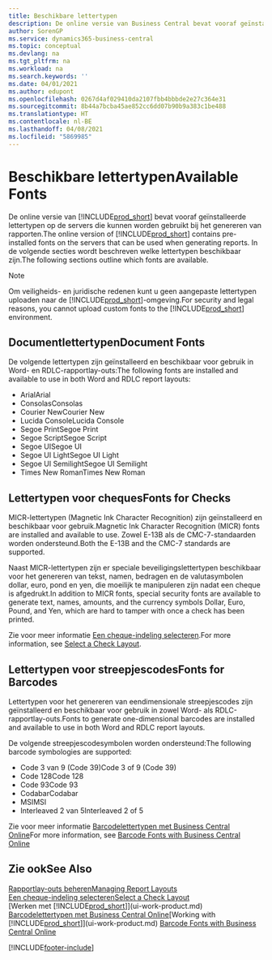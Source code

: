 ```yaml
---
title: Beschikbare lettertypen
description: De online versie van Business Central bevat vooraf geïnstalleerde lettertypen op de servers die kunnen worden gebruikt bij het genereren van rapporten.
author: SorenGP
ms.service: dynamics365-business-central
ms.topic: conceptual
ms.devlang: na
ms.tgt_pltfrm: na
ms.workload: na
ms.search.keywords: ''
ms.date: 04/01/2021
ms.author: edupont
ms.openlocfilehash: 0267d4af029410da2107fbb4bbbde2e27c364e31
ms.sourcegitcommit: 8b44a7bcba45ae852cc6dd07b90b9a383c1be488
ms.translationtype: HT
ms.contentlocale: nl-BE
ms.lasthandoff: 04/08/2021
ms.locfileid: "5869985"
---
```

# <a name="available-fonts"></a><span data-ttu-id="20917-103">Beschikbare lettertypen</span><span class="sxs-lookup"><span data-stu-id="20917-103">Available Fonts</span></span>

<span data-ttu-id="20917-104">De online versie van [!INCLUDE[prod_short](includes/prod_short.md)] bevat vooraf geïnstalleerde lettertypen op de servers die kunnen worden gebruikt bij het genereren van rapporten.</span><span class="sxs-lookup"><span data-stu-id="20917-104">The online version of [!INCLUDE[prod_short](includes/prod_short.md)] contains pre-installed fonts on the servers that can be used when generating reports.</span></span> <span data-ttu-id="20917-105">In de volgende secties wordt beschreven welke lettertypen beschikbaar zijn.</span><span class="sxs-lookup"><span data-stu-id="20917-105">The following sections outline which fonts are available.</span></span>

> [!NOTE]
> <span data-ttu-id="20917-106">Om veiligheids- en juridische redenen kunt u geen aangepaste lettertypen uploaden naar de [!INCLUDE[prod_short](includes/prod_short.md)]-omgeving.</span><span class="sxs-lookup"><span data-stu-id="20917-106">For security and legal reasons, you cannot upload custom fonts to the [!INCLUDE[prod_short](includes/prod_short.md)] environment.</span></span>

## <a name="document-fonts"></a><span data-ttu-id="20917-107">Documentlettertypen</span><span class="sxs-lookup"><span data-stu-id="20917-107">Document Fonts</span></span>

<span data-ttu-id="20917-108">De volgende lettertypen zijn geïnstalleerd en beschikbaar voor gebruik in Word- en RDLC-rapportlay-outs:</span><span class="sxs-lookup"><span data-stu-id="20917-108">The following fonts are installed and available to use in both Word and RDLC report layouts:</span></span>

* <span data-ttu-id="20917-109">Arial</span><span class="sxs-lookup"><span data-stu-id="20917-109">Arial</span></span>
* <span data-ttu-id="20917-110">Consolas</span><span class="sxs-lookup"><span data-stu-id="20917-110">Consolas</span></span>
* <span data-ttu-id="20917-111">Courier New</span><span class="sxs-lookup"><span data-stu-id="20917-111">Courier New</span></span>
* <span data-ttu-id="20917-112">Lucida Console</span><span class="sxs-lookup"><span data-stu-id="20917-112">Lucida Console</span></span>
* <span data-ttu-id="20917-113">Segoe Print</span><span class="sxs-lookup"><span data-stu-id="20917-113">Segoe Print</span></span>
* <span data-ttu-id="20917-114">Segoe Script</span><span class="sxs-lookup"><span data-stu-id="20917-114">Segoe Script</span></span>
* <span data-ttu-id="20917-115">Segoe UI</span><span class="sxs-lookup"><span data-stu-id="20917-115">Segoe UI</span></span>
* <span data-ttu-id="20917-116">Segoe UI Light</span><span class="sxs-lookup"><span data-stu-id="20917-116">Segoe UI Light</span></span>
* <span data-ttu-id="20917-117">Segoe UI Semilight</span><span class="sxs-lookup"><span data-stu-id="20917-117">Segoe UI Semilight</span></span>
* <span data-ttu-id="20917-118">Times New Roman</span><span class="sxs-lookup"><span data-stu-id="20917-118">Times New Roman</span></span>

## <a name="fonts-for-checks"></a><span data-ttu-id="20917-119">Lettertypen voor cheques</span><span class="sxs-lookup"><span data-stu-id="20917-119">Fonts for Checks</span></span>

<span data-ttu-id="20917-120">MICR-lettertypen (Magnetic Ink Character Recognition) zijn geïnstalleerd en beschikbaar voor gebruik.</span><span class="sxs-lookup"><span data-stu-id="20917-120">Magnetic Ink Character Recognition (MICR) fonts are installed and available to use.</span></span> <span data-ttu-id="20917-121">Zowel E-13B als de CMC-7-standaarden worden ondersteund.</span><span class="sxs-lookup"><span data-stu-id="20917-121">Both the E-13B and the CMC-7 standards are supported.</span></span>  

<span data-ttu-id="20917-122">Naast MICR-lettertypen zijn er speciale beveiligingslettertypen beschikbaar voor het genereren van tekst, namen, bedragen en de valutasymbolen dollar, euro, pond en yen, die moeilijk te manipuleren zijn nadat een cheque is afgedrukt.</span><span class="sxs-lookup"><span data-stu-id="20917-122">In addition to MICR fonts, special security fonts are available to generate text, names, amounts, and the currency symbols Dollar, Euro, Pound, and Yen, which are hard to tamper with once a check has been printed.</span></span>  

<span data-ttu-id="20917-123">Zie voor meer informatie [Een cheque-indeling selecteren](finance-how-define-check-layouts.md).</span><span class="sxs-lookup"><span data-stu-id="20917-123">For more information, see [Select a Check Layout](finance-how-define-check-layouts.md).</span></span>  

## <a name="fonts-for-barcodes"></a><span data-ttu-id="20917-124">Lettertypen voor streepjescodes</span><span class="sxs-lookup"><span data-stu-id="20917-124">Fonts for Barcodes</span></span>
<span data-ttu-id="20917-125">Lettertypen voor het genereren van eendimensionale streepjescodes zijn geïnstalleerd en beschikbaar voor gebruik in zowel Word- als RDLC-rapportlay-outs.</span><span class="sxs-lookup"><span data-stu-id="20917-125">Fonts to generate one-dimensional barcodes are installed and available to use in both Word and RDLC report layouts.</span></span>

<span data-ttu-id="20917-126">De volgende streepjescodesymbolen worden ondersteund:</span><span class="sxs-lookup"><span data-stu-id="20917-126">The following barcode symbologies are supported:</span></span>
* <span data-ttu-id="20917-127">Code 3 van 9 (Code 39)</span><span class="sxs-lookup"><span data-stu-id="20917-127">Code 3 of 9 (Code 39)</span></span>
* <span data-ttu-id="20917-128">Code 128</span><span class="sxs-lookup"><span data-stu-id="20917-128">Code 128</span></span>
* <span data-ttu-id="20917-129">Code 93</span><span class="sxs-lookup"><span data-stu-id="20917-129">Code 93</span></span>
* <span data-ttu-id="20917-130">Codabar</span><span class="sxs-lookup"><span data-stu-id="20917-130">Codabar</span></span>
* <span data-ttu-id="20917-131">MSI</span><span class="sxs-lookup"><span data-stu-id="20917-131">MSI</span></span>
* <span data-ttu-id="20917-132">Interleaved 2 van 5</span><span class="sxs-lookup"><span data-stu-id="20917-132">Interleaved 2 of 5</span></span>

<span data-ttu-id="20917-133">Zie voor meer informatie [Barcodelettertypen met Business Central Online](/dynamics365/business-central/dev-itpro/developer/devenv-report-barcode-fonts.md)</span><span class="sxs-lookup"><span data-stu-id="20917-133">For more information, see [Barcode Fonts with Business Central Online](/dynamics365/business-central/dev-itpro/developer/devenv-report-barcode-fonts.md)</span></span>

## <a name="see-also"></a><span data-ttu-id="20917-134">Zie ook</span><span class="sxs-lookup"><span data-stu-id="20917-134">See Also</span></span>

[<span data-ttu-id="20917-135">Rapportlay-outs beheren</span><span class="sxs-lookup"><span data-stu-id="20917-135">Managing Report Layouts</span></span>](ui-manage-report-layouts.md)  
[<span data-ttu-id="20917-136">Een cheque-indeling selecteren</span><span class="sxs-lookup"><span data-stu-id="20917-136">Select a Check Layout</span></span>](finance-how-define-check-layouts.md)  
<span data-ttu-id="20917-137">[Werken met [!INCLUDE[prod_short](includes/prod_short.md)]](ui-work-product.md)
[Barcodelettertypen met Business Central Online](/dynamics365/business-central/dev-itpro/developer/devenv-report-barcode-fonts.md)</span><span class="sxs-lookup"><span data-stu-id="20917-137">[Working with [!INCLUDE[prod_short](includes/prod_short.md)]](ui-work-product.md)
[Barcode Fonts with Business Central Online](/dynamics365/business-central/dev-itpro/developer/devenv-report-barcode-fonts.md)</span></span>

[!INCLUDE[footer-include](includes/footer-banner.md)]
